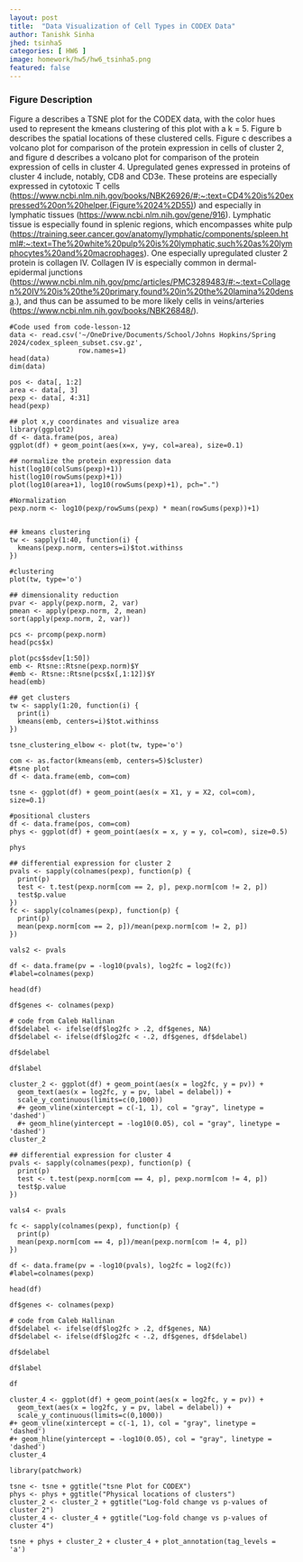 ```yaml
---
layout: post
title:  "Data Visualization of Cell Types in CODEX Data"
author: Tanishk Sinha
jhed: tsinha5
categories: [ HW6 ]
image: homework/hw5/hw6_tsinha5.png
featured: false
---
```


### Figure Description
Figure a describes a TSNE plot for the CODEX data, with the color hues used to represent the kmeans clustering of this plot with a k = 5. Figure b describes the spatial locations of these clustered cells. Figure c describes a volcano plot for comparison of the protein expression in cells of cluster 2, and figure d describes a volcano plot for comparison of the protein expression of cells in cluster 4. Upregulated genes expressed in proteins of cluster 4 include, notably, CD8 and CD3e. These proteins are especially expressed in cytotoxic T cells (https://www.ncbi.nlm.nih.gov/books/NBK26926/#:~:text=CD4%20is%20expressed%20on%20helper,(Figure%2024%2D55)) and especially in lymphatic tissues (https://www.ncbi.nlm.nih.gov/gene/916). Lymphatic tissue is especially found in splenic regions, which encompasses white pulp (https://training.seer.cancer.gov/anatomy/lymphatic/components/spleen.html#:~:text=The%20white%20pulp%20is%20lymphatic,such%20as%20lymphocytes%20and%20macrophages). One especially upregulated cluster 2 protein is collagen IV. Collagen IV is especially common in dermal-epidermal junctions (https://www.ncbi.nlm.nih.gov/pmc/articles/PMC3289483/#:~:text=Collagen%20IV%20is%20the%20primary,found%20in%20the%20lamina%20densa.), and thus can be assumed to be more likely cells in veins/arteries (https://www.ncbi.nlm.nih.gov/books/NBK26848/).

```{r}
#Code used from code-lesson-12
data <- read.csv('~/OneDrive/Documents/School/Johns Hopkins/Spring 2024/codex_spleen_subset.csv.gz', 
                 row.names=1)
head(data)
dim(data)

pos <- data[, 1:2]
area <- data[, 3]
pexp <- data[, 4:31]
head(pexp)

## plot x,y coordinates and visualize area
library(ggplot2)
df <- data.frame(pos, area)
ggplot(df) + geom_point(aes(x=x, y=y, col=area), size=0.1)

## normalize the protein expression data
hist(log10(colSums(pexp)+1))
hist(log10(rowSums(pexp)+1))
plot(log10(area+1), log10(rowSums(pexp)+1), pch=".")

#Normalization
pexp.norm <- log10(pexp/rowSums(pexp) * mean(rowSums(pexp))+1)


## kmeans clustering
tw <- sapply(1:40, function(i) {
  kmeans(pexp.norm, centers=i)$tot.withinss
})

#clustering
plot(tw, type='o')

## dimensionality reduction
pvar <- apply(pexp.norm, 2, var)
pmean <- apply(pexp.norm, 2, mean)
sort(apply(pexp.norm, 2, var))

pcs <- prcomp(pexp.norm)
head(pcs$x)

plot(pcs$sdev[1:50])
emb <- Rtsne::Rtsne(pexp.norm)$Y
#emb <- Rtsne::Rtsne(pcs$x[,1:12])$Y
head(emb)

## get clusters
tw <- sapply(1:20, function(i) {
  print(i)
  kmeans(emb, centers=i)$tot.withinss
})

tsne_clustering_elbow <- plot(tw, type='o')

com <- as.factor(kmeans(emb, centers=5)$cluster)
#tsne plot
df <- data.frame(emb, com=com)

tsne <- ggplot(df) + geom_point(aes(x = X1, y = X2, col=com), size=0.1)

#positional clusters
df <- data.frame(pos, com=com)
phys <- ggplot(df) + geom_point(aes(x = x, y = y, col=com), size=0.5)

phys

## differential expression for cluster 2
pvals <- sapply(colnames(pexp), function(p) {
  print(p)
  test <- t.test(pexp.norm[com == 2, p], pexp.norm[com != 2, p])
  test$p.value
})
fc <- sapply(colnames(pexp), function(p) {
  print(p)
  mean(pexp.norm[com == 2, p])/mean(pexp.norm[com != 2, p])
})

vals2 <- pvals

df <- data.frame(pv = -log10(pvals), log2fc = log2(fc))
#label=colnames(pexp)

head(df)

df$genes <- colnames(pexp)

# code from Caleb Hallinan
df$delabel <- ifelse(df$log2fc > .2, df$genes, NA)
df$delabel <- ifelse(df$log2fc < -.2, df$genes, df$delabel)

df$delabel

df$label 

cluster_2 <- ggplot(df) + geom_point(aes(x = log2fc, y = pv)) + 
  geom_text(aes(x = log2fc, y = pv, label = delabel)) + 
  scale_y_continuous(limits=c(0,1000))
  #+ geom_vline(xintercept = c(-1, 1), col = "gray", linetype = 'dashed') 
  #+ geom_hline(yintercept = -log10(0.05), col = "gray", linetype = 'dashed') 
cluster_2

## differential expression for cluster 4
pvals <- sapply(colnames(pexp), function(p) {
  print(p)
  test <- t.test(pexp.norm[com == 4, p], pexp.norm[com != 4, p])
  test$p.value
})

vals4 <- pvals

fc <- sapply(colnames(pexp), function(p) {
  print(p)
  mean(pexp.norm[com == 4, p])/mean(pexp.norm[com != 4, p])
})

df <- data.frame(pv = -log10(pvals), log2fc = log2(fc))
#label=colnames(pexp)

head(df)

df$genes <- colnames(pexp)

# code from Caleb Hallinan
df$delabel <- ifelse(df$log2fc > .2, df$genes, NA)
df$delabel <- ifelse(df$log2fc < -.2, df$genes, df$delabel)

df$delabel

df$label 

df

cluster_4 <- ggplot(df) + geom_point(aes(x = log2fc, y = pv)) + 
  geom_text(aes(x = log2fc, y = pv, label = delabel)) +
  scale_y_continuous(limits=c(0,1000))
#+ geom_vline(xintercept = c(-1, 1), col = "gray", linetype = 'dashed') 
#+ geom_hline(yintercept = -log10(0.05), col = "gray", linetype = 'dashed') 
cluster_4

library(patchwork)

tsne <- tsne + ggtitle("tsne Plot for CODEX")
phys <- phys + ggtitle("Physical locations of clusters")
cluster_2 <- cluster_2 + ggtitle("Log-fold change vs p-values of cluster 2")
cluster_4 <- cluster_4 + ggtitle("Log-fold change vs p-values of cluster 4")

tsne + phys + cluster_2 + cluster_4 + plot_annotation(tag_levels = 'a')

```
